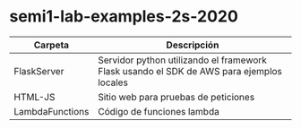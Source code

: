 # semi1-lab-examples-2s-2020

| Carpeta         | Descripción   |
| -------------   | ------------- |
| FlaskServer     | Servidor python utilizando el framework Flask usando el SDK de AWS para ejemplos locales |
| HTML-JS         | Sitio web para pruebas de peticiones |
| LambdaFunctions | Código de funciones lambda           |



